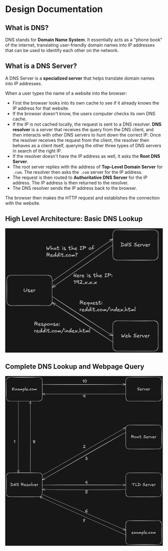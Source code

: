 # Design Documentation

## What is DNS?

DNS stands for **Domain Name System**. It essentially acts as a "phone book" of the internet, translating user-friendly domain names into IP addresses that can be used to identify each other on the network.

## What is a DNS Server?

A DNS Server is a **specialized server** that helps translate domain names into IP addresses.

When a user types the name of a website into the browser:

- First the browser looks into its own cache to see if it already knows the IP address for that website.
- If the browser doesn't know, the users computer checks its own DNS cache.
- If the IP is not cached locally, the request is sent to a DNS resolver. **DNS resolver** is a server that receives the query from the DNS client, and then interacts with other DNS servers to hunt down the correct IP. Once the resolver receives the request from the client, the resolver then behaves as a client itself, querying the other three types of DNS servers in search of the right IP.
- If the resolver doesn't have the IP address as well, it asks the **Root DNS Server**.
- The root server replies with the address of **Top-Level Domain Server** for `.com`. The resolver then asks the `.com` server for the IP address.
- The request is then routed to **Authoritative DNS Server** for the IP address. The IP address is then returned to the resolver.
- The DNS resolver sends the IP address back to the browser.

The browser then makes the HTTP request and establishes the connection with the website.

## High Level Architecture: Basic DNS Lookup

![DNS Server](images/dns-server.png)

## Complete DNS Lookup and Webpage Query

![DNS Lookup](images/dns-lookup.png)
